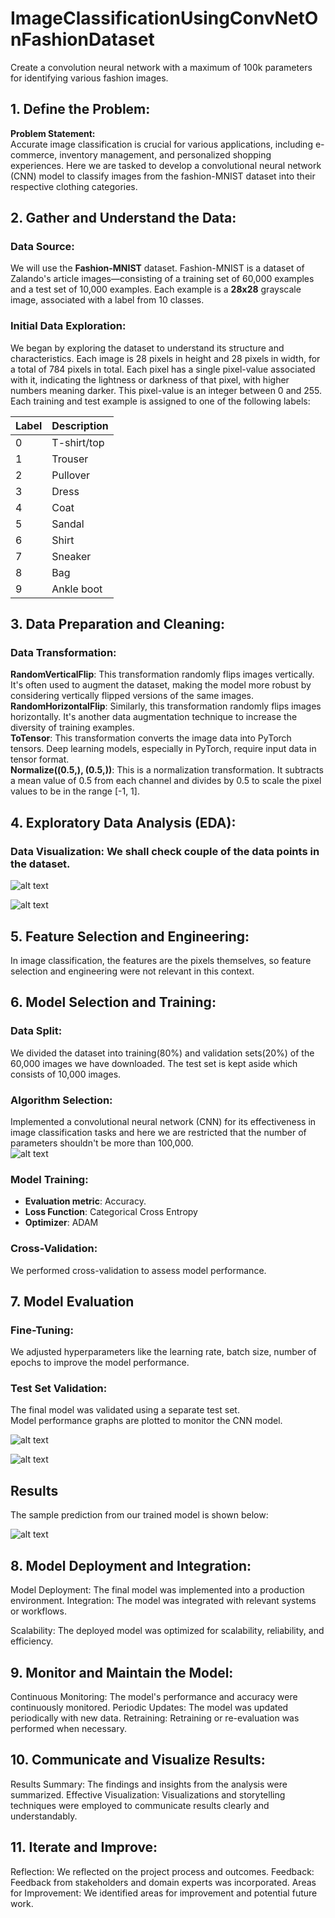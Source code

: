 # ImageClassificationUsingConvNetOnFashionDataset
Create a convolution neural network with a maximum of 100k parameters for identifying various fashion images.

## 1. Define the Problem:

**Problem Statement:**  
Accurate image classification is crucial for various applications, including e-commerce, inventory management, and personalized shopping experiences. Here we are tasked to develop a convolutional neural network (CNN) model to classify images from the fashion-MNIST dataset into their respective clothing categories.


## 2. Gather and Understand the Data:

### Data Source: 
We will use the **Fashion-MNIST** dataset. Fashion-MNIST is a dataset of Zalando's article images—consisting of a training set of 60,000 examples and a test set of 10,000 examples. Each example is a **28x28** grayscale image, associated with a label from 10 classes.

### Initial Data Exploration:  
We began by exploring the dataset to understand its structure and characteristics. Each image is 28 pixels in height and 28 pixels in width, for a total of 784 pixels in total. Each pixel has a single pixel-value associated with it, indicating the lightness or darkness of that pixel, with higher numbers meaning darker. This pixel-value is an integer between 0 and 255.
Each training and test example is assigned to one of the following labels:  

| Label | Description   |
|-------|---------------|
| 0     | T-shirt/top   |
| 1     | Trouser       |
| 2     | Pullover      |
| 3     | Dress         |
| 4     | Coat          |
| 5     | Sandal        |
| 6     | Shirt         |
| 7     | Sneaker       |
| 8     | Bag           |
| 9     | Ankle boot    |



## 3. Data Preparation and Cleaning:
### Data Transformation: 

**RandomVerticalFlip**: This transformation randomly flips images vertically. It's often used to augment the dataset, making the model more robust by considering vertically flipped versions of the same images.  
**RandomHorizontalFlip**: Similarly, this transformation randomly flips images horizontally. It's another data augmentation technique to increase the diversity of training examples.  
**ToTensor**: This transformation converts the image data into PyTorch tensors. Deep learning models, especially in PyTorch, require input data in tensor format.  
**Normalize((0.5,), (0.5,))**: This is a normalization transformation. It subtracts a mean value of 0.5 from each channel and divides by 0.5 to scale the pixel values to be in the range [-1, 1].  

## 4. Exploratory Data Analysis (EDA):

### Data Visualization: We shall check couple of the data points in the dataset.

![alt text](./images/.png)  

![alt text](./images/.png)  

## 5. Feature Selection and Engineering:

In image classification, the features are the pixels themselves, so feature selection and engineering were not relevant in this context.

## 6. Model Selection and Training:


### Data Split:  
We divided the dataset into training(80%) and validation sets(20%) of the 60,000 images we have downloaded. The test set is kept aside which consists of 10,000 images.  

### Algorithm Selection:  
Implemented a convolutional neural network (CNN) for its effectiveness in image classification tasks and here we
are restricted that the number of parameters shouldn't be more than 100,000.  
![alt text](./images/.png)    

### Model Training:  
- **Evaluation metric**: Accuracy. 
- **Loss Function**: Categorical Cross Entropy
- **Optimizer**: ADAM

### Cross-Validation:  
We performed cross-validation to assess model performance.

## 7. Model Evaluation

### Fine-Tuning:  
We adjusted hyperparameters like the learning rate, batch size, number of epochs to improve the model performance.  
### Test Set Validation:  
The final model was validated using a separate test set.  
Model performance graphs are plotted to monitor the CNN model.  

![alt text](./images/.png)  

![alt text](./images/.png)  



## Results  
The sample prediction from our trained model is shown below:  

![alt text](./images/.png)  

## 8. Model Deployment and Integration:

Model Deployment: The final model was implemented into a production environment.
Integration: The model was integrated with relevant systems or workflows.

Scalability: The deployed model was optimized for scalability, reliability, and efficiency.

## 9. Monitor and Maintain the Model:

Continuous Monitoring: The model's performance and accuracy were continuously monitored.
Periodic Updates: The model was updated periodically with new data.
Retraining: Retraining or re-evaluation was performed when necessary.

## 10. Communicate and Visualize Results:

Results Summary: The findings and insights from the analysis were summarized.
Effective Visualization: Visualizations and storytelling techniques were employed to communicate results clearly and understandably.


## 11. Iterate and Improve:

Reflection: We reflected on the project process and outcomes.
Feedback: Feedback from stakeholders and domain experts was incorporated.
Areas for Improvement: We identified areas for improvement and potential future work.
